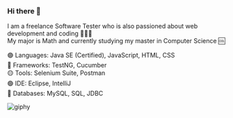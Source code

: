 ### Hi there 👋

I am a freelance Software Tester who is also passioned about web development and coding 👩🏻‍💻\
My major is Math and currently studying my master in Computer Science 🆒


🟣 Languages: Java SE (Certified), JavaScript, HTML, CSS\
🔵 Frameworks: TestNG, Cucumber\
🟡 Tools: Selenium Suite, Postman\
🟢 IDE: Eclipse, IntelliJ\
🔴 Databases: MySQL, SQL, JDBC




![giphy](https://user-images.githubusercontent.com/60116628/131928939-2bd76f2a-1270-4f65-b089-9ef13016b6c9.gif)


